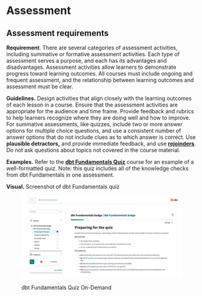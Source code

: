 # Assessment

## Assessment requirements

**Requirement**. There are several categories of assessment activities, including summative or formative assessment activities. Each type of assessment serves a purpose, and each has its advantages and disadvantages. Assessment activities allow learners to demonstrate progress toward learning outcomes. All courses must include ongoing and frequent assessment, and the relationship between learning outcomes and assessment must be clear.

**Guidelines.** Design activities that align closely with the learning outcomes of each lesson in a course. Ensure that the assessment activities are appropriate for the audience and time frame. Provide feedback and rubrics to help learners recognize where they are doing well and how to improve. For summative assessments, like quizzes, include two or more answer options for multiple choice questions, and use a consistent number of answer options that do not include clues as to which answer is correct. Use **plausible detractors,** and provide immediate feedback, and use [**rejoinders**](https://dbt-learn.gitbook.io/on-demand-learning-fieldbook/v/on-demand-learning-glossary#rejoinder). Do not ask questions about topics not covered in the course material.

**Examples.** Refer to the [**dbt Fundamentals Quiz**](https://learn.getdbt.com/learn/course/dbt-fundamentals-quiz/dbt-fundamentals-badge/dbt-fundamentals-badge?page=1) course for an example of a well-formatted quiz. Note: this quiz includes all of the knowledge checks from dbt Fundamentals in one assessment.

**Visual.** Screenshot of dbt Fundamentals quiz

<figure><img src="../.gitbook/assets/visual-fundamentals quix.jpg" alt=""><figcaption><p>dbt Fundamentals Quiz On-Demand</p></figcaption></figure>
